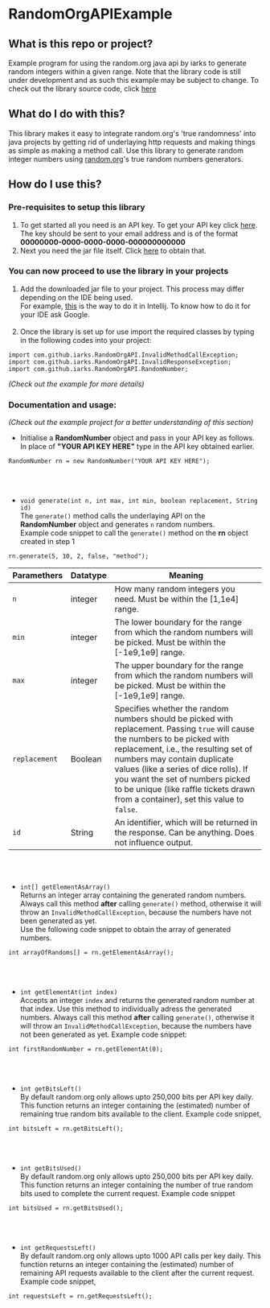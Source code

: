 # RandomOrgAPIExample
## What is this repo or project?
Example program for using the random.org java api by iarks to generate random integers within a given range. Note that the library code is still under development and as such this example may be subject to change.
To check out the library source code, click [here](https://bitbucket.org/iarks/randomorgapi)

## What do I do with this?
This library makes it easy to integrate random.org's 'true randomness' into java projects by getting rid of underlaying http requests and making things as simple as making a method call. Use this library to generate random integer numbers using [random.org](https://www.random.org/)'s true random numbers generators.

## How do I use this?

### Pre-requisites to setup this library
1. To get started all you need is an API key. To get your API key click [here](https://api.random.org/api-keys/beta).<br>The key should be sent to your email address and is of the format **00000000-0000-0000-0000-000000000000**</br>
2. Next you need the jar file itself. Click [here](https://raw.githubusercontent.com/iarks/RandomOrgAPIExample/master/lib/RandomNumberGenerator.jar) to obtain that.

### You can now proceed to use the library in your projects
1. Add the downloaded jar file to your project. This process may differ depending on the IDE being used.<br>For example, [this](https://stackoverflow.com/questions/1051640/correct-way-to-add-external-jars-lib-jar-to-an-intellij-idea-project) is the way to do it in Intellij. To know how to do it for your IDE ask Google.
<br><br>
2. Once the library is set up for use import the required classes by typing in the following codes into your project:
```
import com.github.iarks.RandomOrgAPI.InvalidMethodCallException;
import com.github.iarks.RandomOrgAPI.InvalidResponseException;
import com.github.iarks.RandomOrgAPI.RandomNumber;
```
_(Check out the example for more details)_

### Documentation and usage:
_(Check out the example project for a better understanding of this section)_

* Initialise a **RandomNumber** object and pass in your API key as follows. In place of **"YOUR API KEY HERE"** type in the API key obtained earlier.
```
RandomNumber rn = new RandomNumber("YOUR API KEY HERE");
```
<br><br>

* `void generate(int n, int max, int min, boolean replacement, String id)`<br>
The `generate()` method calls the underlaying API on the **RandomNumber** object and generates `n` random numbers.<br>
Example code snippet to call the `generate()` method on the **rn** object created in step 1
```
rn.generate(5, 10, 2, false, "method");
```
| Paramethers | Datatype | Meaning |
|-----------|----------|---------|
| `n`           | integer  | How many random integers you need. Must be within the [1,1e4] range.|
| `min`         | integer  | The lower boundary for the range from which the random numbers will be picked. Must be within the [-1e9,1e9] range.|
| `max`         | integer  | The upper boundary for the range from which the random numbers will be picked. Must be within the [-1e9,1e9] range.|
| `replacement` | Boolean  | Specifies whether the random numbers should be picked with replacement. Passing `true` will cause the numbers to be picked with replacement, i.e., the resulting set of numbers may contain duplicate values (like a series of dice rolls). If you want the set of numbers picked to be unique (like raffle tickets drawn from a container), set this value to `false`.|
| `id`          | String   | An identifier, which will be returned in the response. Can be anything. Does not influence output.|

<br><br>
* `int[] getElementAsArray()`<br>Returns an integer array containing the generated random numbers. Always call this method **after** calling `generate()` method, otherwise it will throw an `InvalidMethodCallException`, because the numbers have not been generated as yet.
<br>Use the following code snippet to obtain the array of generated numbers.
```
int arrayOfRandoms[] = rn.getElementAsArray();
```
<br><br>
* `int getElementAt(int index)`
<br>Accepts an integer `index` and returns the generated random number at that index. Use this method to individually adress the generated numbers. Always call this method **after** calling  `generate()`, otherwise it will throw an `InvalidMethodCallException`, because the numbers have not been generated as yet.
Example code snippet:
```
int firstRandomNumber = rn.getElementAt(0);
```
<br><br>
* `int getBitsLeft()`
<br>By default random.org only allows upto 250,000 bits per API key daily. This function returns an integer containing the (estimated) number of remaining true random bits available to the client.
Example code snippet,
```
int bitsLeft = rn.getBitsLeft();
```
<br><br>
* `int getBitsUsed()`
<br>By default random.org only allows upto 250,000 bits per API key daily. This function returns an integer containing the number of true random bits used to complete the current request.
Example code snippet
```
int bitsUsed = rn.getBitsUsed();
```
<br><br>
*  `int getRequestsLeft()`
<br>By default random.org only allows upto 1000 API calls per key daily. This function returns an integer containing the (estimated) number of remaining API requests available to the client after the current request.
Example code snippet,
```
int requestsLeft = rn.getRequestsLeft();
```
<br><br>
